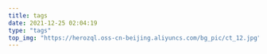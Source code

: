 ```yaml
---
title: tags
date: 2021-12-25 02:04:19
type: "tags"
top_img: "https://herozql.oss-cn-beijing.aliyuncs.com/bg_pic/ct_12.jpg"
---
```

